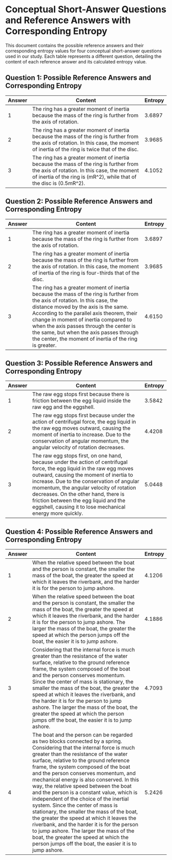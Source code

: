 # Conceptual Short-Answer Questions and Reference Answers with Corresponding Entropy

This document contains the possible reference answers and their corresponding entropy values for four conceptual short-answer questions used in our study. Each table represents a different question, detailing the content of each reference answer and its calculated entropy value.

## Question 1: Possible Reference Answers and Corresponding Entropy

| Answer | Content                                                                                                                  | Entropy |
|--------|--------------------------------------------------------------------------------------------------------------------------|---------|
| 1      | The ring has a greater moment of inertia because the mass of the ring is further from the axis of rotation.              | 3.6897  |
| 2      | The ring has a greater moment of inertia because the mass of the ring is further from the axis of rotation. In this case, the moment of inertia of the ring is twice that of the disc. | 3.9685  |
| 3      | The ring has a greater moment of inertia because the mass of the ring is further from the axis of rotation. In this case, the moment of inertia of the ring is \(mR^2\), while that of the disc is \(0.5mR^2\). | 4.1052  |

## Question 2: Possible Reference Answers and Corresponding Entropy

| Answer | Content                                                                                                                  | Entropy |
|--------|--------------------------------------------------------------------------------------------------------------------------|---------|
| 1      | The ring has a greater moment of inertia because the mass of the ring is further from the axis of rotation.              | 3.6897  |
| 2      | The ring has a greater moment of inertia because the mass of the ring is further from the axis of rotation. In this case, the moment of inertia of the ring is four-thirds that of the disc. | 3.9685  |
| 3      | The ring has a greater moment of inertia because the mass of the ring is further from the axis of rotation. In this case, the distance moved by the axis is the same. According to the parallel axis theorem, their change in moment of inertia compared to when the axis passes through the center is the same, but when the axis passes through the center, the moment of inertia of the ring is greater. | 4.6150  |

## Question 3: Possible Reference Answers and Corresponding Entropy

| Answer | Content                                                                                                                  | Entropy |
|--------|--------------------------------------------------------------------------------------------------------------------------|---------|
| 1      | The raw egg stops first because there is friction between the egg liquid inside the raw egg and the eggshell.             | 3.5842  |
| 2      | The raw egg stops first because under the action of centrifugal force, the egg liquid in the raw egg moves outward, causing the moment of inertia to increase. Due to the conservation of angular momentum, the angular velocity of rotation decreases. | 4.4208  |
| 3      | The raw egg stops first, on one hand, because under the action of centrifugal force, the egg liquid in the raw egg moves outward, causing the moment of inertia to increase. Due to the conservation of angular momentum, the angular velocity of rotation decreases. On the other hand, there is friction between the egg liquid and the eggshell, causing it to lose mechanical energy more quickly. | 5.0448  |

## Question 4: Possible Reference Answers and Corresponding Entropy

| Answer | Content                                                                                                                  | Entropy |
|--------|--------------------------------------------------------------------------------------------------------------------------|---------|
| 1      | When the relative speed between the boat and the person is constant, the smaller the mass of the boat, the greater the speed at which it leaves the riverbank, and the harder it is for the person to jump ashore. | 4.1206  |
| 2      | When the relative speed between the boat and the person is constant, the smaller the mass of the boat, the greater the speed at which it leaves the riverbank, and the harder it is for the person to jump ashore. The larger the mass of the boat, the greater the speed at which the person jumps off the boat, the easier it is to jump ashore. | 4.1886  |
| 3      | Considering that the internal force is much greater than the resistance of the water surface, relative to the ground reference frame, the system composed of the boat and the person conserves momentum. Since the center of mass is stationary, the smaller the mass of the boat, the greater the speed at which it leaves the riverbank, and the harder it is for the person to jump ashore. The larger the mass of the boat, the greater the speed at which the person jumps off the boat, the easier it is to jump ashore. | 4.7093  |
| 4      | The boat and the person can be regarded as two blocks connected by a spring. Considering that the internal force is much greater than the resistance of the water surface, relative to the ground reference frame, the system composed of the boat and the person conserves momentum, and mechanical energy is also conserved. In this way, the relative speed between the boat and the person is a constant value, which is independent of the choice of the inertial system. Since the center of mass is stationary, the smaller the mass of the boat, the greater the speed at which it leaves the riverbank, and the harder it is for the person to jump ashore. The larger the mass of the boat, the greater the speed at which the person jumps off the boat, the easier it is to jump ashore. | 5.2426  |
